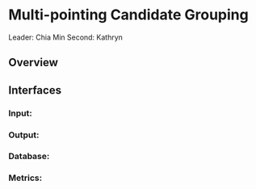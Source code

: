 # Multi-pointing Candidate Grouping

Leader: Chia Min
Second: Kathryn


## Overview


## Interfaces


### Input:


### Output:


### Database:


### Metrics:
